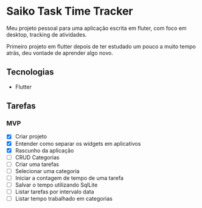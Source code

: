 # Saiko Task Time Tracker

Meu projeto pessoal para uma aplicação escrita em fluter, com foco em desktop,
tracking de atividades.

Primeiro projeto em flutter depois de ter estudado um pouco a muito tempo atrás,
deu vontade de aprender algo novo.

## Tecnologias

- Flutter

## Tarefas

### MVP

- [x] Criar projeto
- [x] Entender como separar os widgets em aplicativos
- [x] Rascunho da aplicação
- [ ] CRUD Categorias
- [ ] Criar uma tarefas
- [ ] Selecionar uma categoria
- [ ] Iniciar a contagem de tempo de uma tarefa
- [ ] Salvar o tempo utilizando SqlLite
- [ ] Listar tarefas por intervalo data
- [ ] Listar tempo trabalhado em categorias
